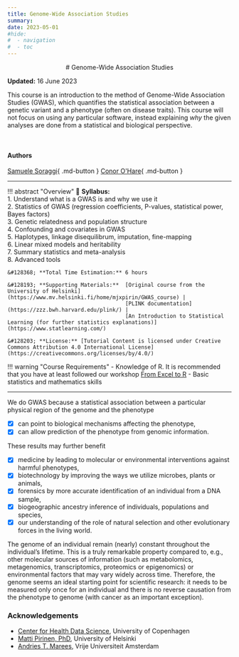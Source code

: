 ```yaml
---
title: Genome-Wide Association Studies
summary: 
date: 2023-05-01
#hide:
#  - navigation
#  - toc
---
```


<!--
# Put above to hide navigation (left), toc (right) or footer (bottom)

hide:
  - navigation 
  - toc
  - footer 

# You should hide the navigation if there are no subsections
# You should hide the Table of Contents if there are no important titles
-->

<center>
# Genome-Wide Association Studies
</center>

**Updated:** 16 June 2023

This course is an introduction to the method of Genome-Wide Association Studies (GWAS), which quantifies the statistical 
association between a genetic variant and a phenotype (often on disease traits). This course will not focus on using any 
particular software, instead explaining *why* the given analyses are done from a statistical and biological perspective. 

<br>

<!-- AUTHORS -->
<!-- Format: [author name](link to author page){ .md-button } -->
<h4>Authors</h4>

[Samuele Soraggi](https://www.linkedin.com/in/samuelesoraggi/){ .md-button }
[Conor O'Hare](https://github.com/conor-ohare){ .md-button }

<hr>

<!-- OVERVIEW OF COURSE -->
!!! abstract "Overview"
    &#128172; **Syllabus:**    
        1. Understand what is a GWAS is and why we use it  
        2. Statistics of GWAS (regression coefficients, P-values, statistical power, Bayes factors)  
        3. Genetic relatedness and population structure  
        4. Confounding and covariates in GWAS  
        5. Haplotypes, linkage disequilibrum, imputation, fine-mapping  
        6. Linear mixed models and heritability  
        7. Summary statistics and meta-analysis  
        8. Advanced tools 


    &#128368; **Total Time Estimation:** 6 hours  

    &#128193; **Supporting Materials:**  [Original course from the University of Helsinki](https://www.mv.helsinki.fi/home/mjxpirin/GWAS_course) | 
                                         [PLINK documentation](https://zzz.bwh.harvard.edu/plink/) | 
                                         [An Introduction to Statistical Learning (for further statistics explanations)](https://www.statlearning.com/)

    &#128203; **License:** [Tutorial Content is licensed under Creative Commons Attribution 4.0 International License](https://creativecommons.org/licenses/by/4.0/)


!!! warning "Course Requirements"
    - Knowledge of R. It is recommended that you have at least followed our workshop [From Excel to R](https://github.com/Center-for-Health-Data-Science/FromExceltoR)
    - Basic statistics and mathematics skills

<hr>

We do GWAS because a statistical association between a particular physical region of the genome and the phenotype  

- [x] can point to biological mechanisms affecting the phenotype,  
- [x] can allow prediction of the phenotype from genomic information.  

These results may further benefit  

- [x] medicine by leading to molecular or environmental interventions against harmful phenotypes,  
- [x] biotechnology by improving the ways we utilize microbes, plants or animals,  
- [x] forensics by more accurate identification of an individual from a DNA sample,  
- [x] biogeographic ancestry inference of individuals, populations and species,  
- [x] our understanding of the role of natural selection and other evolutionary forces in the living world.  

The genome of an individual remain (nearly) constant throughout the individual’s lifetime. This is a truly remarkable property compared to, e.g., other molecular sources of information (such as metabolomics, metagenomics, transcriptomics, proteomics or epigenomics) or environmental factors that may vary widely across time. Therefore, the genome seems an ideal starting point for scientific research: it needs to be measured only once for an individual and there is no reverse causation from the phenotype to genome (with cancer as an important exception).

### Acknowledgements

- [Center for Health Data Science](https://heads.ku.dk/), University of Copenhagen
- [Matti Pirinen, PhD](https://www.mv.helsinki.fi/home/mjxpirin/), University of Helsinki
- [Andries T. Marees](https://research.vu.nl/en/persons/andries-marees), Vrije Universiteit Amsterdam
